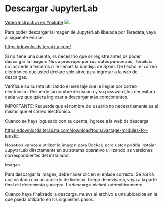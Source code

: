 # Descargar JupyterLab

[Video Instructivo en Youtube](https://www.youtube.com/watch?v=0uiz73pFvqY)
[![](http://img.youtube.com/vi/0uiz73pFvqY/0.jpg)](http://www.youtube.com/watch?v=0uiz73pFvqY "Descargar JupyterLab")

Para poder descargar la imagen de JupyterLab liberada por Teradata, vaya al siguiente enlace:

https://downloads.teradata.com/

Si no tiene una cuenta, es necesario que se registre antes de poder descargar la imagen. No se preocupe por sus datos personales, Teradata no los cede a terceros ni le llenará la bandeja de Spam. De hecho, el correo electrónico que usted declare sólo sirve para ingresar a la web de descargas.

Verifique su cuenta utilizando el mensaje que le llegue por correo electrónico. Recuerde su nombre de usuario y su password, los necesitará cada vez que quiera ingresar a descargar más componentes. 

IMPORTANTE: Recuerde que el nombre del usuario no necesariamente es el mismo que el correo electrónico.

Cuando se haya logueado con su cuenta, ingrese a la web de descarga

https://downloads.teradata.com/download/tools/vantage-modules-for-jupyter

Nosotros vamos a utilizar la imagen para Docker, pero usted podría instalar JupyterLab directamente en su sistema operativo utilizando las versiones correspondientes del instalador.

Imagen

Para descargar la imagen, debe hacer clic en el enlace correcto. Se abrirá una ventana con un acuerdo de licencia. Luego de revisarlo, vaya a la parte final del documento y acepte. La descarga iniciará automáticamente.

Cuando haya finalizado la descarga, mueva el archivo a una ubicación en la que pueda utilizarlo en los siguientes pasos.
